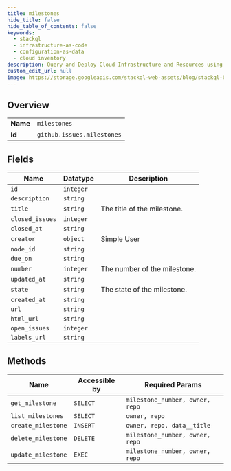 ```yaml
---
title: milestones
hide_title: false
hide_table_of_contents: false
keywords:
  - stackql
  - infrastructure-as-code
  - configuration-as-data
  - cloud inventory
description: Query and Deploy Cloud Infrastructure and Resources using SQL
custom_edit_url: null
image: https://storage.googleapis.com/stackql-web-assets/blog/stackql-blog-post-featured-image.png
---
```

  
    

## Overview
<table><tbody>
<tr><td><b>Name</b></td><td><code>milestones</code></td></tr>
<tr><td><b>Id</b></td><td><code>github.issues.milestones</code></td></tr>
</tbody></table>

## Fields
| Name | Datatype | Description |
| ---- | -------- | ----------- |
| `id` | `integer` |  |
| `description` | `string` |  |
| `title` | `string` | The title of the milestone. |
| `closed_issues` | `integer` |  |
| `closed_at` | `string` |  |
| `creator` | `object` | Simple User |
| `node_id` | `string` |  |
| `due_on` | `string` |  |
| `number` | `integer` | The number of the milestone. |
| `updated_at` | `string` |  |
| `state` | `string` | The state of the milestone. |
| `created_at` | `string` |  |
| `url` | `string` |  |
| `html_url` | `string` |  |
| `open_issues` | `integer` |  |
| `labels_url` | `string` |  |
## Methods
| Name | Accessible by | Required Params |
| ---- | ------------- | --------------- |
| `get_milestone` | `SELECT` | `milestone_number, owner, repo` |
| `list_milestones` | `SELECT` | `owner, repo` |
| `create_milestone` | `INSERT` | `owner, repo, data__title` |
| `delete_milestone` | `DELETE` | `milestone_number, owner, repo` |
| `update_milestone` | `EXEC` | `milestone_number, owner, repo` |
